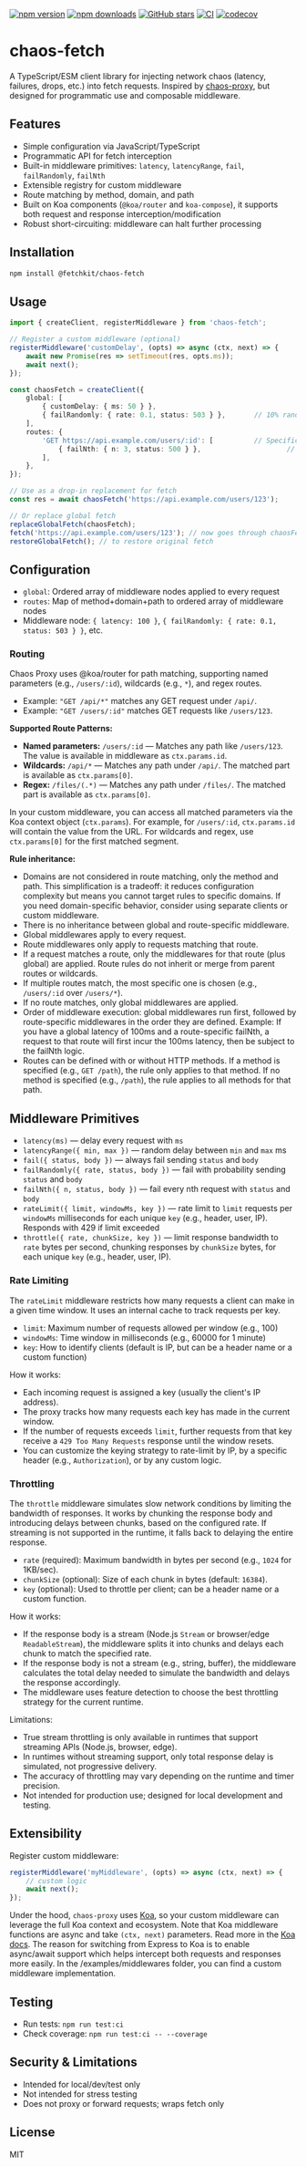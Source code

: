
[![npm version](https://img.shields.io/npm/v/@fetchkit/chaos-fetch.svg?style=flat-square)](https://www.npmjs.com/package/@fetchkit/chaos-fetch)
[![npm downloads](https://img.shields.io/npm/dm/@fetchkit/chaos-fetch.svg?style=flat-square)](https://www.npmjs.com/package/@fetchkit/chaos-fetch)
[![GitHub stars](https://img.shields.io/github/stars/fetch-kit/chaos-fetch?style=flat-square)](https://github.com/fetch-kit/chaos-fetch/stargazers)
[![CI](https://github.com/fetch-kit/chaos-fetch/actions/workflows/ci.yaml/badge.svg)](https://github.com/fetch-kit/chaos-fetch/actions/workflows/ci.yaml)
[![codecov](https://codecov.io/gh/fetch-kit/chaos-fetch/branch/main/graph/badge.svg)](https://codecov.io/gh/fetch-kit/chaos-fetch)

# chaos-fetch

A TypeScript/ESM client library for injecting network chaos (latency, failures, drops, etc.) into fetch requests. Inspired by [chaos-proxy](https://github.com/gkoos/chaos-proxy), but designed for programmatic use and composable middleware.

## Features

- Simple configuration via JavaScript/TypeScript
- Programmatic API for fetch interception
- Built-in middleware primitives: `latency`, `latencyRange`, `fail`, `failRandomly`, `failNth`
- Extensible registry for custom middleware
- Route matching by method, domain, and path
- Built on Koa components (`@koa/router` and `koa-compose`), it supports both request and response interception/modification
- Robust short-circuiting: middleware can halt further processing

## Installation

```sh
npm install @fetchkit/chaos-fetch
```

## Usage

```ts
import { createClient, registerMiddleware } from 'chaos-fetch';

// Register a custom middleware (optional)
registerMiddleware('customDelay', (opts) => async (ctx, next) => {
	await new Promise(res => setTimeout(res, opts.ms));
	await next();
});

const chaosFetch = createClient({
	global: [																					// Global rules
		{ customDelay: { ms: 50 } }, 										// Use custom middleware
		{ failRandomly: { rate: 0.1, status: 503 } },		// 10% random failures
	],
	routes: {
		'GET https://api.example.com/users/:id': [			// Specific route rules
			{ failNth: { n: 3, status: 500 } },						// Fail every 3rd request with status 500
		],
	},
});

// Use as a drop-in replacement for fetch
const res = await chaosFetch('https://api.example.com/users/123');

// Or replace global fetch
replaceGlobalFetch(chaosFetch);
fetch('https://api.example.com/users/123'); // now goes through chaosFetch
restoreGlobalFetch(); // to restore original fetch
```

## Configuration

- `global`: Ordered array of middleware nodes applied to every request
- `routes`: Map of method+domain+path to ordered array of middleware nodes
- Middleware node: `{ latency: 100 }`, `{ failRandomly: { rate: 0.1, status: 503 } }`, etc.

### Routing

Chaos Proxy uses @koa/router for path matching, supporting named parameters (e.g., `/users/:id`), wildcards (e.g., `*`), and regex routes.

- Example: `"GET /api/*"` matches any GET request under `/api/`.
- Example: `"GET /users/:id"` matches GET requests like `/users/123`.

**Supported Route Patterns:**
- **Named parameters:** `/users/:id` — Matches any path like `/users/123`. The value is available in middleware as `ctx.params.id`.
- **Wildcards:** `/api/*` — Matches any path under `/api/`. The matched part is available as `ctx.params[0]`.
- **Regex:** `/files/(.*)` — Matches any path under `/files/`. The matched part is available as `ctx.params[0]`.

In your custom middleware, you can access all matched parameters via the Koa context object (`ctx.params`). For example, for `/users/:id`, `ctx.params.id` will contain the value from the URL. For wildcards and regex, use `ctx.params[0]` for the first matched segment.

**Rule inheritance:**
- Domains are not considered in route matching, only the method and path. This simplification is a tradeoff: it reduces configuration complexity but means you cannot target rules to specific domains. If you need domain-specific behavior, consider using separate clients or custom middleware.
- There is no inheritance between global and route-specific middleware.
- Global middlewares apply to every request.
- Route middlewares only apply to requests matching that route.
- If a request matches a route, only the middlewares for that route (plus global) are applied. Route rules do not inherit or merge from parent routes or wildcards.
- If multiple routes match, the most specific one is chosen (e.g., `/users/:id` over `/users/*`).
- If no route matches, only global middlewares are applied.
- Order of middleware execution: global middlewares run first, followed by route-specific middlewares in the order they are defined. Example: If you have a global latency of 100ms and a route-specific failNth, a request to that route will first incur the 100ms latency, then be subject to the failNth logic.
- Routes can be defined with or without HTTP methods. If a method is specified (e.g., `GET /path`), the rule only applies to that method. If no method is specified (e.g., `/path`), the rule applies to all methods for that path.

## Middleware Primitives

- `latency(ms)` — delay every request with `ms`
- `latencyRange({ min, max })` — random delay between `min` and `max` ms
- `fail({ status, body })` — always fail sending `status` and `body`
- `failRandomly({ rate, status, body })` — fail with probability sending `status` and `body`
- `failNth({ n, status, body })` — fail every nth request with `status` and `body`
- `rateLimit({ limit, windowMs, key })` — rate limit to `limit` requests per `windowMs` milliseconds for each unique `key` (e.g., header, user, IP). Responds with 429 if limit exceeded
- `throttle({ rate, chunkSize, key })` — limit response bandwidth to `rate` bytes per second, chunking responses by `chunkSize` bytes, for each unique `key` (e.g., header, user, IP).

### Rate Limiting

The `rateLimit` middleware restricts how many requests a client can make in a given time window. It uses an internal cache to track requests per key.

- `limit`: Maximum number of requests allowed per window (e.g., 100)
- `windowMs`: Time window in milliseconds (e.g., 60000 for 1 minute)
- `key`: How to identify clients (default is IP, but can be a header name or a custom function)

How it works:
- Each incoming request is assigned a key (usually the client's IP address).
- The proxy tracks how many requests each key has made in the current window.
- If the number of requests exceeds `limit`, further requests from that key receive a `429 Too Many Requests` response until the window resets.
- You can customize the keying strategy to rate-limit by IP, by a specific header (e.g., `Authorization`), or by any custom logic.

### Throttling

The `throttle` middleware simulates slow network conditions by limiting the bandwidth of responses. It works by chunking the response body and introducing delays between chunks, based on the configured rate. If streaming is not supported in the runtime, it falls back to delaying the entire response.

- `rate` (required): Maximum bandwidth in bytes per second (e.g., `1024` for 1KB/sec).
- `chunkSize` (optional): Size of each chunk in bytes (default: `16384`).
- `key` (optional): Used to throttle per client; can be a header name or a custom function.

How it works:
- If the response body is a stream (Node.js `Stream` or browser/edge `ReadableStream`), the middleware splits it into chunks and delays each chunk to match the specified rate.
- If the response body is not a stream (e.g., string, buffer), the middleware calculates the total delay needed to simulate the bandwidth and delays the response accordingly.
- The middleware uses feature detection to choose the best throttling strategy for the current runtime.

Limitations:
- True stream throttling is only available in runtimes that support streaming APIs (Node.js, browser, edge).
- In runtimes without streaming support, only total response delay is simulated, not progressive delivery.
- The accuracy of throttling may vary depending on the runtime and timer precision.
- Not intended for production use; designed for local development and testing.

## Extensibility

Register custom middleware:

```ts
registerMiddleware('myMiddleware', (opts) => async (ctx, next) => {
	// custom logic
	await next();
});
```

Under the hood, `chaos-proxy` uses [Koa](https://koajs.com/), so your custom middleware can leverage the full Koa context and ecosystem. Note that Koa middleware functions are async and take `(ctx, next)` parameters. Read more in the [Koa docs](https://koajs.com/#middleware). The reason for switching from Express to Koa is to enable async/await support which helps intercept both requests and responses more easily. In the /examples/middlewares folder, you can find a custom middleware implementation.

## Testing

- Run tests: `npm run test:ci`
- Check coverage: `npm run test:ci -- --coverage`

## Security & Limitations

- Intended for local/dev/test only
- Not intended for stress testing
- Does not proxy or forward requests; wraps fetch only

## License

MIT
